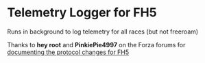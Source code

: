 # Telemetry Logger for FH5
Runs in background to log telemetry for all races (but not freeroam)

Thanks to **hey root** and **PinkiePie4997** on the Forza forums for [documenting the protocol changes for FH5](https://forums.forzamotorsport.net/turn10_postst169911_Data-Out-Telemetry-Variables-and-Structure.aspx)
